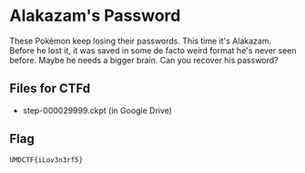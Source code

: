 # Alakazam's Password
These Pokémon keep losing their passwords. This time it's Alakazam. Before he lost it, it was saved in some de facto weird format he's never seen before. Maybe he needs a bigger brain. Can you recover his password?

## Files for CTFd
- step-000029999.ckpt (in Google Drive)

## Flag
`UMDCTF{iLov3n3rf5}`
